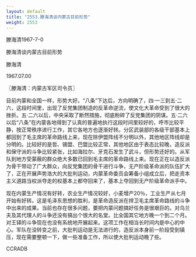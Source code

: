 ```yaml
---
layout: default
title: "2553.滕海清谈内蒙古目前形势"
weight: 2553
---
```


滕海清1967-7-0

滕海清谈内蒙古目前形势

滕海清

1967.07.00

〖滕海清：内蒙古军区司令员〗

目前内蒙和全国一样，形势大好。“八条”下达后，方向明确了，四·一三到五·二六，这段时间里，出现了反党集团制造的反革命逆流，使文化大革命受到了很大的挫折。五·二六以后，中央采取了断然措施，彻底粉碎了反党集团的阴谋。五·二六以后“八条”在内蒙各地得到了认真的普遍地执行这段时间里较好的，呼市比较平静，按正常秩序进行工作，其它各地方也逐渐好转。分区武装部的各级干部基本上都回到了毛主席的革命路线上来，现在除伊盟阵线不分明以外，其他地区阵线却是分明的。比较好的是哲、锡盟、巴盟比较正常，其他地区由于表态比较晚，造反派和保守派的斗争比较紧张，比如海拉尔、牙克石发生了武斗，但形势还好的。从军队到地方受蒙蔽的群众绝大多数已回到毛主席的革命路线上来。现在正在以造反派为骨干带动了广大群众，向反党集团的骨干进行斗争，无产阶级革命派的队伍扩大了，正在开展声势浩大的大批判运动，内蒙革命委员会筹备小组成立后，把走资本主义道路当权派夺走的权基本上都夺回来了，基本上夺回到无产阶级革命派手中。

现在内蒙生产情况有好转，农业生产情况较好，小麦增产20％，工业生产从七月开始有好转。这是毛泽东思想的胜利，是革命造反派在捍卫毛主席革命路线的斗争中出来的成果。当前也存在很多问题，要把内蒙问题搞好任务是很艰巨的。对乌兰夫及其代理人的斗争还没有搞出个很大的名堂。比全国其它地方晚一个到二个月。对王铎的斗争现在也没有系统地开展起来。这项工作在相当长时间内是中心的中心。军队在没转变之前，大批判运动是无法进行的，造反派本身前一阶段受到镇压，现在需要整顿一下，做一些准备工作，所以使大批判运动晚了些。

CCRADB

